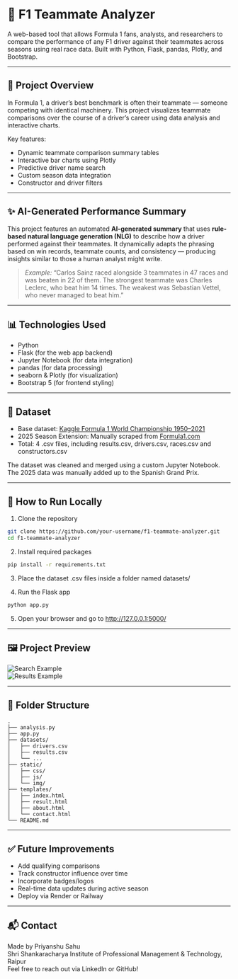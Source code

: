 # 🏁 F1 Teammate Analyzer

A web-based tool that allows Formula 1 fans, analysts, and researchers to compare the performance of any F1 driver against their teammates across seasons using real race data. Built with Python, Flask, pandas, Plotly, and Bootstrap.

---

## 📌 Project Overview

In Formula 1, a driver’s best benchmark is often their teammate — someone competing with identical machinery. This project visualizes teammate comparisons over the course of a driver’s career using data analysis and interactive charts.

Key features:
- Dynamic teammate comparison summary tables
- Interactive bar charts using Plotly
- Predictive driver name search
- Custom season data integration
- Constructor and driver filters

---

## :sparkles: AI-Generated Performance Summary

This project features an automated **AI-generated summary** that uses **rule-based natural language generation (NLG)** to describe how a driver performed against their teammates. It dynamically adapts the phrasing based on win records, teammate counts, and consistency — producing insights similar to those a human analyst might write.

> *Example:*
> “Carlos Sainz raced alongside 3 teammates in 47 races and was beaten in 22 of them. The strongest teammate was Charles Leclerc, who beat him 14 times. The weakest was Sebastian Vettel, who never managed to beat him.”

---

## 📊 Technologies Used

- Python
- Flask (for the web app backend)
- Jupyter Notebook (for data integration)
- pandas (for data processing)
- seaborn & Plotly (for visualization)
- Bootstrap 5 (for frontend styling)

---

## 🧠 Dataset

- Base dataset: [Kaggle Formula 1 World Championship 1950–2021](https://www.kaggle.com/rohanrao/formula-1-world-championship-1950-2020)
- 2025 Season Extension: Manually scraped from [Formula1.com](https://www.formula1.com)
- Total: 4 .csv files, including results.csv, drivers.csv, races.csv and constructors.csv

The dataset was cleaned and merged using a custom Jupyter Notebook. The 2025 data was manually added up to the Spanish Grand Prix.

---

## 🚀 How to Run Locally

1. Clone the repository
```bash
git clone https://github.com/your-username/f1-teammate-analyzer.git
cd f1-teammate-analyzer
```

2. Install required packages
```bash
pip install -r requirements.txt
```

3. Place the dataset .csv files inside a folder named datasets/

4. Run the Flask app
```bash
python app.py
```

5. Open your browser and go to http://127.0.0.1:5000/

---

## 🖼️ Project Preview

![Search Example](static/img/demo-search.png)  
![Results Example](static/img/demo-results.png)

---

## 📁 Folder Structure

```
.
├── analysis.py
├── app.py
├── datasets/
│   ├── drivers.csv
│   ├── results.csv
│   └── ...
├── static/
│   ├── css/
│   ├── js/
│   └── img/
├── templates/
│   ├── index.html
│   ├── result.html
│   ├── about.html
│   └── contact.html
└── README.md
```

---

## ✅ Future Improvements

- Add qualifying comparisons
- Track constructor influence over time
- Incorporate badges/logos
- Real-time data updates during active season
- Deploy via Render or Railway

---

## 📬 Contact

Made by Priyanshu Sahu  
Shri Shankaracharya Institute of Professional Management & Technology, Raipur  
Feel free to reach out via LinkedIn or GitHub!
